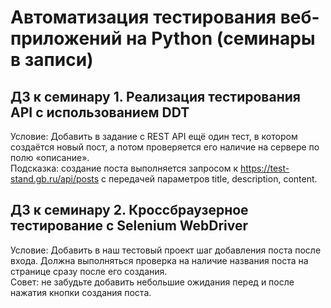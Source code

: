 # Автоматизация тестирования веб-приложений на Python (семинары в записи)

## ДЗ к семинару 1. Реализация тестирования API с использованием DDT

Условие: Добавить в задание с REST API ещё один тест, в котором создаётся новый пост, а потом проверяется его наличие на сервере по полю «описание».<br>
Подсказка: создание поста выполняется запросом к https://test-stand.gb.ru/api/posts с передачей параметров title, description, content.


## ДЗ к семинару 2. Кроссбраузерное тестирование с Selenium WebDriver

Условие: Добавить в наш тестовый проект шаг добавления поста после входа. Должна выполняться проверка на наличие названия поста на странице сразу после его создания.<br>
Совет: не забудьте добавить небольшие ожидания перед и после нажатия кнопки создания поста. 
